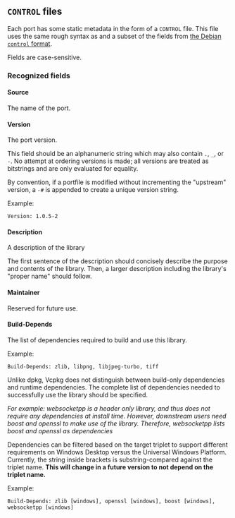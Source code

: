 ## `CONTROL` files
Each port has some static metadata in the form of a `CONTROL` file. This file uses the same rough syntax as and a subset of the fields from [the Debian `control` format][debian].

Fields are case-sensitive.

[debian]: https://www.debian.org/doc/debian-policy/ch-controlfields.html

### Recognized fields

#### Source
The name of the port.

#### Version
The port version.

This field should be an alphanumeric string which may also contain `.`, `_`, or `-`. No attempt at ordering versions is made; all versions are treated as bitstrings and are only evaluated for equality.

By convention, if a portfile is modified without incrementing the "upstream" version, a `-#` is appended to create a unique version string.

Example:
```
Version: 1.0.5-2
```

#### Description
A description of the library

The first sentence of the description should concisely describe the purpose and contents of the library. Then, a larger description including the library's "proper name" should follow.

#### Maintainer
Reserved for future use.

#### Build-Depends
The list of dependencies required to build and use this library.

Example:
```
Build-Depends: zlib, libpng, libjpeg-turbo, tiff
```

Unlike dpkg, Vcpkg does not distinguish between build-only dependencies and runtime dependencies. The complete list of dependencies needed to successfully use the library should be specified.

*For example: websocketpp is a header only library, and thus does not require any dependencies at install time. However, downstream users need boost and openssl to make use of the library. Therefore, websocketpp lists boost and openssl as dependencies*

Dependencies can be filtered based on the target triplet to support different requirements on Windows Desktop versus the Universal Windows Platform. Currently, the string inside brackets is substring-compared against the triplet name. __This will change in a future version to not depend on the triplet name.__

Example:
```
Build-Depends: zlib [windows], openssl [windows], boost [windows], websocketpp [windows]
```

